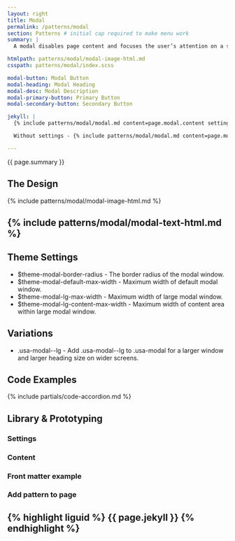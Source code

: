 ```yaml
---
layout: right
title: Modal
permalink: /patterns/modal
section: Patterns # initial cap required to make menu work
summary: |
  A modal disables page content and focuses the user’s attention on a single task or message. Please review the <a href="https://designsystem.digital.gov/components/modal/">USWDS: Modal</a> for more information on how to use this component.

htmlpath: patterns/modal/modal-image-html.md
csspath: patterns/modal/index.scss

modal-button: Modal Button
modal-heading: Modal Heading
modal-desc: Modal Description
modal-primary-button: Primary Button
modal-secondary-button: Secondary Button

jekyll: |
  {% include patterns/modal/modal.md content=page.modal.content settings=page.modal.settings %}

  Without settings - {% include patterns/modal/modal.md content=page.modal.content %}

---
```

{{ page.summary }}

## The Design
{% include patterns/modal/modal-image-html.md %}

{% include patterns/modal/modal-text-html.md %}
---

## Theme Settings
- $theme-modal-border-radius - The border radius of the modal window.
- $theme-modal-default-max-width - Maximum width of default modal window.
- $theme-modal-lg-max-width - Maximum width of large modal window.
- $theme-modal-lg-content-max-width - Maximum width of content area within large modal window.

## Variations
- .usa-modal--lg - Add .usa-modal--lg to .usa-modal for a larger window and larger heading size on wider screens.

## Code Examples
{% include partials/code-accordion.md %}

## Library & Prototyping


### Settings


### Content


### Front matter example


### Add pattern to page
{% highlight liguid %}
  {{ page.jekyll }}
{% endhighlight %}
---
